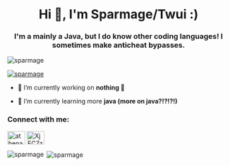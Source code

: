 <h1 align="center">Hi 👋, I'm Sparmage/Twui :)</h1>
<h3 align="center">I'm a mainly a Java, but I do know other coding languages! I sometimes make anticheat bypasses.</h3>

<p align="left"> <img src="https://komarev.com/ghpvc/?username=sparmage&label=Profile%20views&color=c01111&style=flat" alt="sparmage" /> </p>

<p align="left"> <a href="https://github.com/ryo-ma/github-profile-trophy"><img src="https://github-profile-trophy.vercel.app/?username=sparmage" alt="sparmage" /></a> </p>

- 🔭 I’m currently working on **nothing 🥲**

- 🌱 I’m currently learning more **java (more on java?!?!?!)**

<h3 align="left">Connect with me:</h3>
<p align="left">
<a href="https://twitter.com/athenaterrain" target="blank"><img align="center" src="https://cdn.jsdelivr.net/npm/simple-icons@3.0.1/icons/twitter.svg" alt="athenaterrain" height="30" width="40" /></a>
<a href="https://discord.gg/XjFC7zNk9D" target="blank"><img align="center" src="https://cdn.jsdelivr.net/npm/simple-icons@3.0.1/icons/discord.svg" alt="XjFC7zNk9D" height="30" width="40" /></a>
</p>

<p><img align="left" src="https://github-readme-stats.vercel.app/api/top-langs?username=sparmage&show_icons=true&theme=dark&locale=en&layout=compact" alt="sparmage" /></p>

<p>&nbsp;<img align="center" src="https://github-readme-stats.vercel.app/api?username=sparmage&show_icons=true&theme=dark&locale=en" alt="sparmage" /></p>
